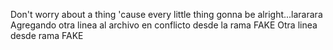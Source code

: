 Don't worry about a thing 'cause every little thing gonna be alright...lararara
Agregando otra linea al archivo en conflicto desde la rama FAKE
Otra linea desde rama FAKE
